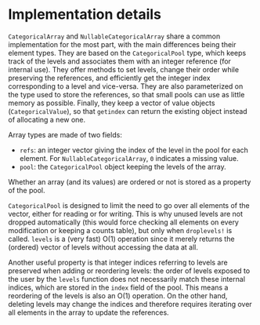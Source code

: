 # Implementation details

`CategoricalArray` and `NullableCategoricalArray` share a common implementation for the most part, with the main differences being their element types. They are based on the `CategoricalPool` type, which keeps track of the levels and associates them with an integer reference (for internal use). They offer methods to set levels, change their order while preserving the references, and efficiently get the integer index corresponding to a level and vice-versa. They are also parameterized on the type used to store the references, so that small pools can use as little memory as possible. Finally, they keep a vector of value objects (`CategoricalValue`), so that `getindex` can return the existing object instead of allocating a new one.

Array types are made of two fields:

- `refs`: an integer vector giving the index of the level in the pool for each element. For `NullableCategoricalArray`, `0` indicates a missing value.
- `pool`: the `CategoricalPool` object keeping the levels of the array.

Whether an array (and its values) are ordered or not is stored as a property of the pool.

`CategoricalPool` is designed to limit the need to go over all elements of the vector, either for reading or for writing. This is why unused levels are not dropped automatically (this would force checking all elements on every modification or keeping a counts table), but only when `droplevels!` is called. `levels` is a (very fast) O(1) operation since it merely returns the (ordered) vector of levels without accessing the data at all. 

Another useful property is that integer indices referring to levels are preserved when adding or reordering levels: the order of levels exposed to the user by the `levels` function does not necessarily match these internal indices, which are stored in the `index` field of the pool. This means a reordering of the levels is also an O(1) operation. On the other hand, deleting levels may change the indices and therefore requires iterating over all elements in the array to update the references.
